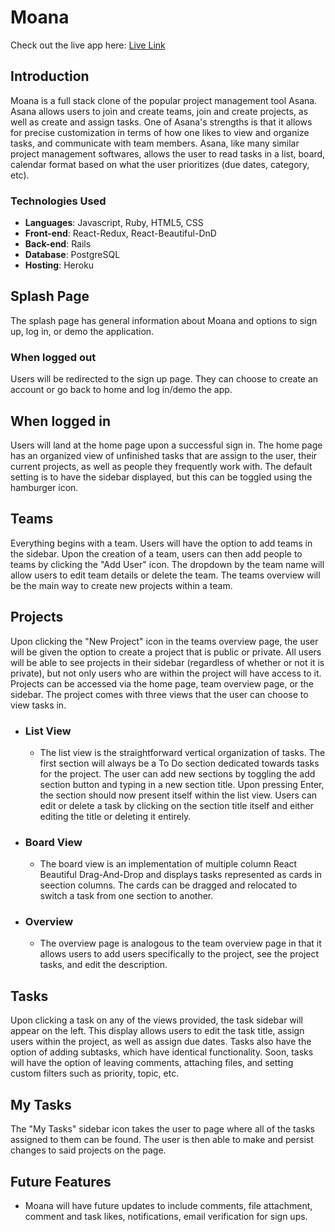 # Moana

Check out the live app here: [Live Link](https://moana-asana-fullstack-clone.herokuapp.com/#/)

## Introduction

Moana is a full stack clone of the popular project management tool Asana. Asana allows users to join and create teams, join and create projects, as well as create and assign tasks. One of Asana's strengths is that it allows for precise customization in terms of how one likes to view and organize tasks, and communicate with team members. Asana, like many similar project management softwares, allows the user to read tasks in a list, board, calendar format based on what the user prioritizes (due dates, category, etc). 

### Technologies Used
- **Languages**: Javascript, Ruby, HTML5, CSS
- **Front-end**: React-Redux, React-Beautiful-DnD
- **Back-end**: Rails
- **Database**: PostgreSQL
- **Hosting**: Heroku

## Splash Page

The splash page has general information about Moana and options to sign up, log in, or demo the application. 

### When logged out

Users will be redirected to the sign up page. They can choose to create an account or go back to home and log in/demo the app.

## When logged in

Users will land at the home page upon a successful sign in. The home page has an organized view of unfinished tasks that are assign to the user, their current projects, as well as people they frequently work with. The default setting is to have the sidebar displayed, but this can be toggled using the hamburger icon. 

## Teams

Everything begins with a team. Users will have the option to add teams in the sidebar. Upon the creation of a team, users can then add people to teams by clicking the "Add User" icon. The dropdown by the team name will allow users to edit team details or delete the team. The teams overview will be the main way to create new projects within a team.

## Projects

Upon clicking the "New Project" icon in the teams overview page, the user will be given the option to create a project that is public or private. All users will be able to see projects in their sidebar (regardless of whether or not it is private), but not only users who are within the project will have access to it. Projects can be accessed via the home page, team overview page, or the sidebar. The project comes with three views that the user can choose to view tasks in.

- ### List View
    - The list view is the straightforward vertical organization of tasks. The first section will always be a To Do section dedicated towards tasks for the project. The user can add new sections by toggling the add section button and typing in a new section title. Upon pressing Enter, the section should now present itself within the list view. Users can edit or delete a task by clicking on the section title itself and either editing the title or deleting it entirely. 

- ### Board View
    - The board view is an implementation of multiple column React Beautiful Drag-And-Drop and displays tasks represented as cards in seection columns. The cards can be dragged and relocated to switch a task from one section to another. 

- ### Overview
    - The overview page is analogous to the team overview page in that it allows users to add users specifically to the project, see the project tasks, and edit the description. 

## Tasks

Upon clicking a task on any of the views provided, the task sidebar will appear on the left. This display allows users to edit the task title, assign users within the project, as well as assign due dates. Tasks also have the option of adding subtasks, which have identical functionality. Soon, tasks will have the option of leaving comments, attaching files, and setting custom filters such as priority, topic, etc. 

## My Tasks

The "My Tasks" sidebar icon takes the user to page where all of the tasks assigned to them can be found. The user is then able to make and persist changes to said projects on the page. 

## Future Features

- Moana will have future updates to include comments, file attachment, comment and task likes, notifications, email verification for sign ups. 